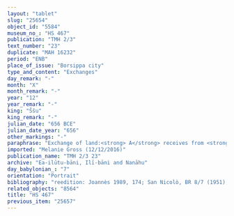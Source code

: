 ```yaml
---
layout: "tablet"
slug: "25654"
object_id: "5584"
museum_no_: "HS 467"
publication: "TMH 2/3"
text_number: "23"
duplicate: "MAH 16232"
period: "ENB"
place_of_issue: "Borsippa city"
type_and_content: "Exchanges"
day_remark: "-"
month: "X"
month_remark: "-"
year: "12"
year_remark: "-"
king: "Ššu"
king_remark: "-"
julian_date: "656 BCE"
julian_date_year: "656"
other_markings: "-"
paraphrase: "Exchange of land:<strong> A</strong> receives from <strong>B</strong> 0;2 square kor (5,400 m<sup>2</sup>) of arable land (<em>zēru</em>) forming part of the <em>han&scaron;&ucirc;</em>-land of <strong>C<sub>1</sub></strong>. Its upper side and its lower side border on (property already owned by) <strong>A</strong>. Furthermore, the upper side as well as the upper front border on a plot of land within a measured area (<em>libbū eqli</em>). The lower side also borders on the marsh (<em>raqqatu</em>) of Aṣūnu. In exchange for his land, <strong>B</strong> receives 20 shares of <em>han&scaron;&ucirc;</em>-land of <strong>C<sub>2 </sub></strong>located in the irrigation district (<em>tamirtu</em>) Guraˀbi. The transaction is concluded before (<em>ina mahar</em>) the governor (<em>&scaron;ākin ṭēmi</em>) of Borsippa (Nab&ucirc;-&scaron;umu-uṣur//Ilia) and the bishop (<em>&scaron;atammu</em>) of Ezida (Nab&ucirc;-nādin-&scaron;umi//Nūr-Papsukkal). Though no titles are given along the two individuals, their identification as governor and bishop respectively is clear. 5 witnesses (including Arad-Sutīti, the father of <strong>A</strong>) and the scribe.<br /> &nbsp;<br /> <strong>A </strong>= Puhhuru/Arad-Sutīti//Ilūtu-bāni; <strong>B </strong>= Marduk-&scaron;arrāni//Ilia, <em>&scaron;āpir sirā&scaron;āni</em> (overseer of the brewers); <strong>C<sub>1</sub></strong>= Bēl&scaron;unu//Da[&hellip;]; <strong>C<sub>2 </sub></strong>= Sup&ecirc;-Bēl//Ilūtu-bāni; Scribe = Nab&ucirc;-&scaron;ākin-&scaron;umi//Arkāt-ilāni-damqāti<br /> &nbsp;"
imported: "Melanie Gross (12/12/2016)"
publication_name: "TMH 2/3 23"
archive: "Ea-ilūtu-bāni, Ilī-bāni and Nanāhu"
day_babylonian_: "7"
orientation: "Portrait"
bibliography: "reedition: Joannès 1989, 174; San Nicolò, BR 8/7 (1951), no. 42 (transliteration, translation)."
related_objects: "8564"
title: "HS 467"
previous_item: "25657"
---
```

